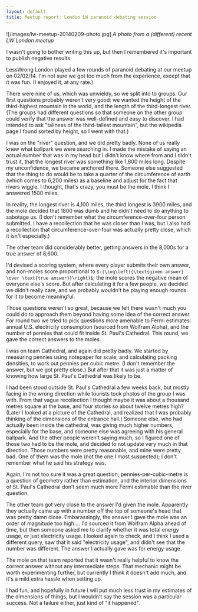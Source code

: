 ```yaml
---
layout: default
title: Meetup report: London LW paranoid debating session
---
```

![/images/lw-meetup-20140209-photo.jpg]
*A photo from a (different) recent LW London meetup*

I wasn't going to bother writing this up, but then I remembered it's important to publish negative results.

LessWrong London played a few rounds of paranoid debating at our meetup on 02/02/14. I'm not sure we got too much from the experience, except that it was fun. (I enjoyed it, at any rate.)

There were nine of us, which was unwieldy, so we split into to groups. Our first questions probably weren't very good: we wanted the height of the third-highest mountain in the world, and the length of the third-longest river. (The groups had different questions so that someone on the other group could verify that the answer was well-defined and easy to discover. I had intended to ask "tallness of the third-tallest mountain", but the wikipedia page I found sorted by height, so I went with that.)

I was on the "river" question, and we did pretty badly. None of us really knew what ballpark we were searching in. I made the mistake of saying an actual number that was in my head but I didn't know where from and I didn't trust it, that the longest river was something like 1,800 miles long. Despite my unconfidence, we became anchored there. Someone else suggested that the thing to do would be to take a quarter of the circumference of earth (which comes to 6,200 miles) as a baseline and adjust for the fact that rivers wiggle. I thought, that's crazy, you must be the mole. I think I answered 1500 miles.

In reality, the longest river is 4,100 miles, the third longest is 3900 miles, and the mole decided that 1800 was dumb and he didn't need to do anything to sabotage us. (I don't remember what the circumference-over-four person submitted. I have a recollection that he was closer than I was, but I also had a recollection that circumference-over-four was actually pretty close, which it isn't especially.)

The other team did considerably better, getting answers in the 8,000s for a true answer of 8,600.

I'd devised a scoring system, where every player submits their own answer, and non-moles score proportional to `$-|\log\left({\text{given answer} \over \text{true answer}}\right)$`; the mole scores the negative mean of everyone else's score. But after calculating it for a few people, we decided we didn't really care, and we probably wouldn't be playing enough rounds for it to become meaningful.

Those questions weren't so great, because we felt there wasn't much you could do to approach them beyond having some idea of the correct answer. For round two we tried to pick questions more amenable to Fermi estimates: annual U.S. electricity consumption (sourced from Wolfram Alpha), and the number of pennies that could fit inside St. Paul's Cathedral. This round, we gave the correct answers to the moles.

I was on team Cathedral, and again did pretty badly. We started by measuring pennies using notepaper for scale, and calculating packing densities, to work out pennies per cubic metre. (I don't remember the answer, but we got pretty close.) But after that it was just a matter of knowing how large St. Paul's Cathedral was likely to be.

I had been stood outside St. Paul's Cathedral a few weeks back, but mostly facing in the wrong direction while tourists took photos of the group I was with. From that vague recollection I thought maybe it was about a thousand metres square at the base, and four stories so about twelve metres high? (Later I looked at a picture of the Cathedral, and realized that I was probably thinking of the dimensions of the entrance hall.) Someone else, who had actually been inside the cathedral, was giving much higher numbers, especially for the base, and someone else was agreeing with his general ballpark. And the other people weren't saying much, so I figured one of those two had to be the mole, and decided to not update very much in that direction. Those numbers were pretty reasonable, and mine were pretty bad. One of them was the mole (not the one I most suspected); I don't remember what he said his strategy was.

Again, I'm not too sure it was a great question; pennies-per-cubic-metre is a question of geometry rather than estimation, and the interior dimensions of St. Paul's Cathedral don't seem much more Fermi estimable than the river question.

The other team got very close to the answer I'd given the mole. Apparently they actually came up with a number off the top of someone's head that was pretty damn close. Embarassingly, the answer I gave the mole was an order of magnitude too high.... I'd sourced it from Wolfram Alpha ahead of time, but then someone asked me to clarify whether it was total energy usage, or just electricity usage. I looked again to check, and I think I used a different query, saw that it said "electricity usage", and didn't see that the number was different. The answer I actually gave was for energy usage.

The mole on that team reported that it wasn't really helpful to know the correct answer without any intermediate steps. That mechanic might be worth experimenting further, but currently I think it doesn't add much, and it's a mild extra hassle when setting up.

I had fun, and hopefully in future I will put much less trust in my estimates of the dimensions of things, but I wouldn't say the session was a particular success. Not a failure either, just kind of "it happened".
